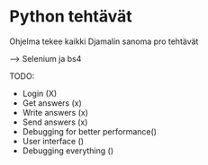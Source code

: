 # Python tehtävät

Ohjelma tekee kaikki Djamalin sanoma pro tehtävät

--> Selenium ja bs4

TODO:
- Login (X)
- Get answers (x)
- Write answers (x)
- Send answers (x)
- Debugging for better performance()
- User interface ()
- Debugging everything ()

